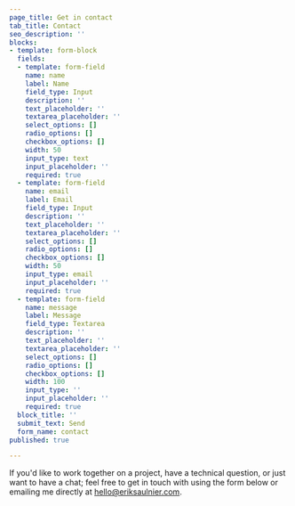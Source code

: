 ```yaml
---
page_title: Get in contact
tab_title: Contact
seo_description: ''
blocks:
- template: form-block
  fields:
  - template: form-field
    name: name
    label: Name
    field_type: Input
    description: ''
    text_placeholder: ''
    textarea_placeholder: ''
    select_options: []
    radio_options: []
    checkbox_options: []
    width: 50
    input_type: text
    input_placeholder: ''
    required: true
  - template: form-field
    name: email
    label: Email
    field_type: Input
    description: ''
    text_placeholder: ''
    textarea_placeholder: ''
    select_options: []
    radio_options: []
    checkbox_options: []
    width: 50
    input_type: email
    input_placeholder: ''
    required: true
  - template: form-field
    name: message
    label: Message
    field_type: Textarea
    description: ''
    text_placeholder: ''
    textarea_placeholder: ''
    select_options: []
    radio_options: []
    checkbox_options: []
    width: 100
    input_type: ''
    input_placeholder: ''
    required: true
  block_title: ''
  submit_text: Send
  form_name: contact
published: true

---
```

If you'd like to work together on a project, have a technical question, or just want to have a chat; feel free to get in touch with using the form below or emailing me directly at [hello@eriksaulnier.com](mailto:hello@eriksaulnier.com "Email me").